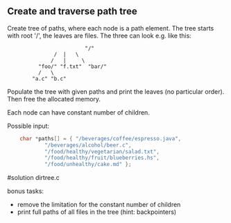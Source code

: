 ## Create and traverse path tree

Create tree of paths, where each node is a path element. The tree starts
with root '/', the leaves are files. The three can look e.g. like this:

```
                         "/"
		       /  |   \
		      /   |     \
		  "foo/" "f.txt"  "bar/"
		  /   \
		"a.c" "b.c"
```

Populate the tree with given paths and print the leaves (no particular order).
Then free the allocated memory.

Each node can have constant number of children.

Possible input:
```C
	char *paths[] = { "/beverages/coffee/espresso.java",
			"/beverages/alcohol/beer.c",
			"/food/healthy/vegetarian/salad.txt",
			"/food/healthy/fruit/blueberries.hs",
			"/food/unhealthy/cake.md" };
```

#solution dirtree.c

bonus tasks:
  - remove the limitation for the constant number of children
  - print full paths of all files in the tree (hint: backpointers)
